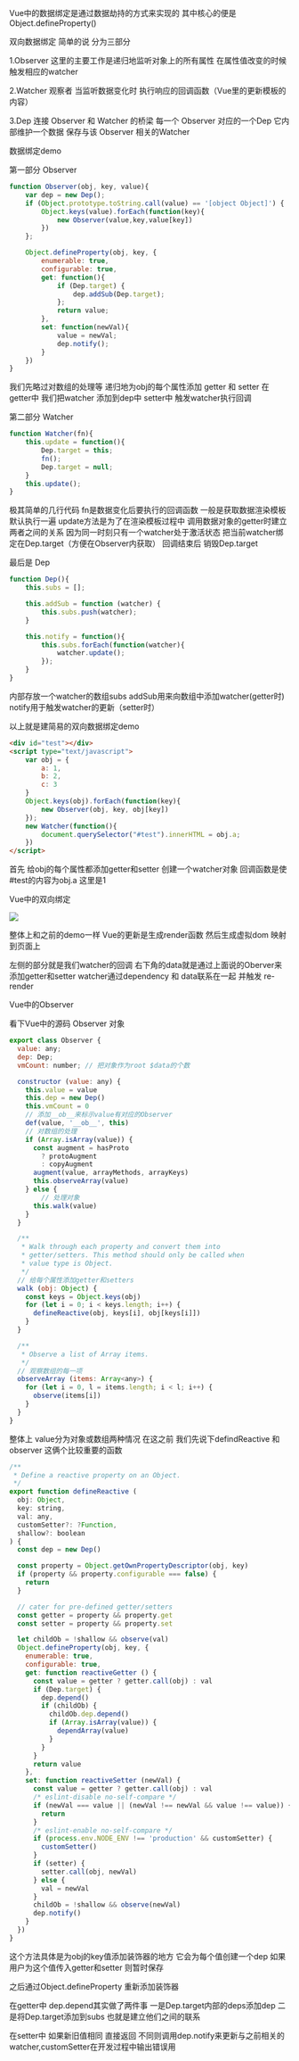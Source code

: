 Vue中的数据绑定是通过数据劫持的方式来实现的 其中核心的便是 Object.defineProperty()

双向数据绑定 简单的说 分为三部分

1.Observer 这里的主要工作是递归地监听对象上的所有属性 在属性值改变的时候 触发相应的watcher

2.Watcher 观察者 当监听数据变化时 执行响应的回调函数（Vue里的更新模板的内容）

3.Dep 连接 Observer 和 Watcher 的桥梁 每一个 Observer 对应的一个Dep 它内部维护一个数据 保存与该 Observer 相关的Watcher

数据绑定demo

第一部分 Observer

```javascript
function Observer(obj, key, value){
	var dep = new Dep();
	if (Object.prototype.toString.call(value) == '[object Object]') {
		Object.keys(value).forEach(function(key){
			new Observer(value,key,value[key])
		})
	};

	Object.defineProperty(obj, key, {
		enumerable: true,
    	configurable: true,
    	get: function(){
    		if (Dep.target) {
    			dep.addSub(Dep.target);
    		};
    		return value;
    	},
    	set: function(newVal){
    		value = newVal;
    		dep.notify();
    	}
	})
}
```

我们先略过对数组的处理等 递归地为obj的每个属性添加 getter 和 setter 在getter中 我们把watcher 添加到dep中 setter中 触发watcher执行回调

第二部分 Watcher

```javascript
function Watcher(fn){
	this.update = function(){
		Dep.target = this;
		fn();
		Dep.target = null;
	}
	this.update();
}
```

极其简单的几行代码 fn是数据变化后要执行的回调函数 一般是获取数据渲染模板 默认执行一遍 update方法是为了在渲染模板过程中 调用数据对象的getter时建立两者之间的关系 因为同一时刻只有一个watcher处于激活状态 把当前watcher绑定在Dep.target（方便在Observer内获取） 回调结束后 销毁Dep.target

最后是 Dep

```javascript
function Dep(){
	this.subs = [];

	this.addSub = function (watcher) {
		this.subs.push(watcher);
	}

	this.notify = function(){
		this.subs.forEach(function(watcher){
			watcher.update();
		});
	}
}
```

内部存放一个watcher的数组subs addSub用来向数组中添加watcher(getter时) notify用于触发watcher的更新（setter时）

以上就是建简易的双向数据绑定demo 

```html
<div id="test"></div>
<script type="text/javascript">
	var obj = {
		a: 1,
		b: 2,
		c: 3
	}
	Object.keys(obj).forEach(function(key){
		new Observer(obj, key, obj[key])
	});
	new Watcher(function(){
		document.querySelector("#test").innerHTML = obj.a;
	})
</script>
```

首先 给obj的每个属性都添加getter和setter 创建一个watcher对象 回调函数是使#test的内容为obj.a 这里是1

Vue中的双向绑定

<img src="./img/pic1.png" />

整体上和之前的demo一样 Vue的更新是生成render函数 然后生成虚拟dom 映射到页面上

左侧的部分就是我们watcher的回调 右下角的data就是通过上面说的Oberver来添加getter和setter watcher通过dependency 和 data联系在一起 并触发 re-render

Vue中的Observer

看下Vue中的源码 Observer 对象

```javascript
export class Observer {
  value: any;
  dep: Dep;
  vmCount: number; // 把对象作为root $data的个数

  constructor (value: any) {
    this.value = value
    this.dep = new Dep()
	this.vmCount = 0
	// 添加__ob__来标示value有对应的Observer
	def(value, '__ob__', this)
	// 对数组的处理
    if (Array.isArray(value)) {
      const augment = hasProto
        ? protoAugment
        : copyAugment
      augment(value, arrayMethods, arrayKeys)
      this.observeArray(value)
    } else {
		// 处理对象
      this.walk(value)
    }
  }

  /**
   * Walk through each property and convert them into
   * getter/setters. This method should only be called when
   * value type is Object.
   */
  // 给每个属性添加getter和setters
  walk (obj: Object) {
    const keys = Object.keys(obj)
    for (let i = 0; i < keys.length; i++) {
      defineReactive(obj, keys[i], obj[keys[i]])
    }
  }

  /**
   * Observe a list of Array items.
   */
  // 观察数组的每一项
  observeArray (items: Array<any>) {
    for (let i = 0, l = items.length; i < l; i++) {
      observe(items[i])
    }
  }
}
```

整体上 value分为对象或数组两种情况 在这之前 我们先说下defindReactive 和 observer 这俩个比较重要的函数

```javascript
/**
 * Define a reactive property on an Object.
 */
export function defineReactive (
  obj: Object,
  key: string,
  val: any,
  customSetter?: ?Function,
  shallow?: boolean
) {
  const dep = new Dep()

  const property = Object.getOwnPropertyDescriptor(obj, key)
  if (property && property.configurable === false) {
    return
  }

  // cater for pre-defined getter/setters
  const getter = property && property.get
  const setter = property && property.set

  let childOb = !shallow && observe(val)
  Object.defineProperty(obj, key, {
    enumerable: true,
    configurable: true,
    get: function reactiveGetter () {
      const value = getter ? getter.call(obj) : val
      if (Dep.target) {
        dep.depend()
        if (childOb) {
          childOb.dep.depend()
          if (Array.isArray(value)) {
            dependArray(value)
          }
        }
      }
      return value
    },
    set: function reactiveSetter (newVal) {
      const value = getter ? getter.call(obj) : val
      /* eslint-disable no-self-compare */
      if (newVal === value || (newVal !== newVal && value !== value)) {
        return
      }
      /* eslint-enable no-self-compare */
      if (process.env.NODE_ENV !== 'production' && customSetter) {
        customSetter()
      }
      if (setter) {
        setter.call(obj, newVal)
      } else {
        val = newVal
      }
      childOb = !shallow && observe(newVal)
      dep.notify()
    }
  })
}
```

这个方法具体是为obj的key值添加装饰器的地方 它会为每个值创建一个dep 如果用户为这个值传入getter和setter 则暂时保存

之后通过Object.defineProperty 重新添加装饰器

在getter中 dep.depend其实做了两件事 一是Dep.target内部的deps添加dep 二是将Dep.target添加到subs 也就是建立他们之间的联系

在setter中 如果新旧值相同 直接返回 不同则调用dep.notify来更新与之前相关的watcher,customSetter在开发过程中输出错误用

